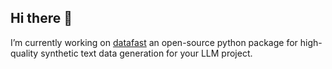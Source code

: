 ## Hi there 👋

I’m currently working on [datafast](https://patrickfleith.github.io/datafast/) an open-source python package for high-quality synthetic text data generation for your LLM project.

<!--
**patrickfleith/patrickfleith** is a ✨ _special_ ✨ repository because its `README.md` (this file) appears on your GitHub profile.

Here are some ideas to get you started:

- 🔭 I’m currently working on [datafast](https://patrickfleith.github.io/datafast/) an open-source python package for high-quality synthetic text data generation.
- 🌱 I’m currently learning about LLM 
- 👯 I’m looking to collaborate on ...
- 🤔 I’m looking for help with ...
- 💬 Ask me about ...
- 📫 How to reach me: ...
- 😄 Pronouns: ...
- ⚡ Fun fact: ...
-->
